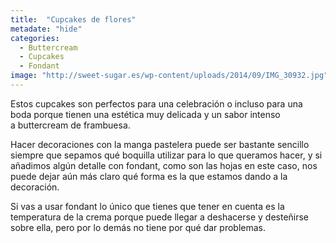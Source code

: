 ```yaml
---
title:  "Cupcakes de flores"
metadate: "hide"
categories:
  - Buttercream
  - Cupcakes
  - Fondant
image: "http://sweet-sugar.es/wp-content/uploads/2014/09/IMG_30932.jpg"
---
```


Estos cupcakes son perfectos para una celebración o incluso para una boda porque tienen una estética muy delicada y un sabor intenso a buttercream de frambuesa.

Hacer decoraciones con la manga pastelera puede ser bastante sencillo siempre que sepamos qué boquilla utilizar para lo que queramos hacer, y si añadimos algún detalle con fondant, como son las hojas en este caso, nos puede dejar aún más claro qué forma es la que estamos dando a la decoración.

Si vas a usar fondant lo único que tienes que tener en cuenta es la temperatura de la crema porque puede llegar a deshacerse y desteñirse sobre ella, pero por lo demás no tiene por qué dar problemas.